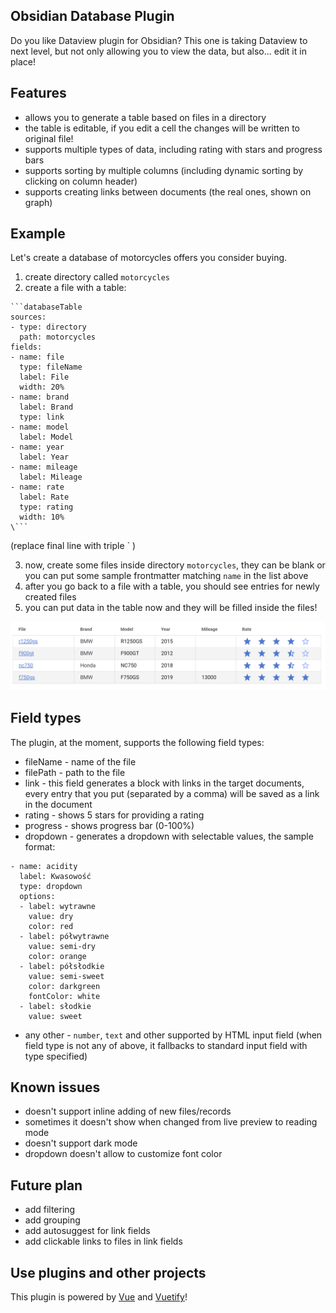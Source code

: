 ## Obsidian Database Plugin

Do you like Dataview plugin for Obsidian? This one is taking Dataview to next level, but not only allowing you to view the data, but also... edit it in place!

## Features

- allows you to generate a table based on files in a directory
- the table is editable, if you edit a cell the changes will be written to original file!
- supports multiple types of data, including rating with stars and progress bars
- supports sorting by multiple columns (including dynamic sorting by clicking on column header)
- supports creating links between documents (the real ones, shown on graph)

## Example

Let's create a database of motorcycles offers you consider buying.

1. create directory called `motorcycles`
2. create a file with a table:

```
```databaseTable
sources:
- type: directory
  path: motorcycles
fields:
- name: file
  type: fileName
  label: File
  width: 20%
- name: brand
  label: Brand
  type: link
- name: model
  label: Model
- name: year
  label: Year
- name: mileage
  label: Mileage
- name: rate
  label: Rate
  type: rating
  width: 10%
\```
```
(replace final line with triple ` )

3. now, create some files inside directory `motorcycles`, they can be blank or you can put some sample frontmatter matching `name` in the list above
4. after you go back to a file with a table, you should see entries for newly created files
5. you can put data in the table now and they will be filled inside the files!

![Sample view](assets/motorcycles-db.png)

## Field types

The plugin, at the moment, supports the following field types:

- fileName - name of the file
- filePath - path to the file
- link - this field generates a block with links in the target documents, every entry that you put (separated by a comma) will be saved as a link in the document
- rating - shows 5 stars for providing a rating
- progress - shows progress bar (0-100%)
- dropdown - generates a dropdown with selectable values, the sample format:

```
- name: acidity
  label: Kwasowość
  type: dropdown
  options:
  - label: wytrawne
    value: dry
    color: red
  - label: półwytrawne
    value: semi-dry
    color: orange
  - label: półsłodkie
    value: semi-sweet
    color: darkgreen
    fontColor: white
  - label: słodkie
    value: sweet
```
- any other - `number`, `text` and other supported by HTML input field (when field type is not any of above, it fallbacks to standard input field with type specified)

## Known issues

- doesn't support inline adding of new files/records
- sometimes it doesn't show when changed from live preview to reading mode
- doesn't support dark mode
- dropdown doesn't allow to customize font color

## Future plan
- add filtering
- add grouping
- add autosuggest for link fields
- add clickable links to files in link fields

## Use plugins and other projects

This plugin is powered by [Vue](https://github.com/vuejs/vue) and [Vuetify](https://github.com/vuetifyjs/vuetify)!